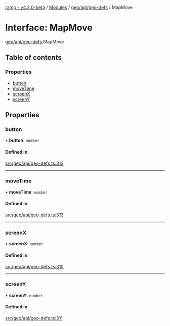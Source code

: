 [ramp - v4.2.0-beta](../README.md) / [Modules](../modules.md) / [geo/api/geo-defs](../modules/geo_api_geo_defs.md) / MapMove

# Interface: MapMove

[geo/api/geo-defs](../modules/geo_api_geo_defs.md).MapMove

## Table of contents

### Properties

- [button](geo_api_geo_defs.MapMove.md#button)
- [moveTime](geo_api_geo_defs.MapMove.md#movetime)
- [screenX](geo_api_geo_defs.MapMove.md#screenx)
- [screenY](geo_api_geo_defs.MapMove.md#screeny)

## Properties

### button

• **button**: `number`

#### Defined in

[src/geo/api/geo-defs.ts:312](https://github.com/sharvenp/ramp4-docs/blob/c6cdb39/src/geo/api/geo-defs.ts#L312)

___

### moveTime

• **moveTime**: `number`

#### Defined in

[src/geo/api/geo-defs.ts:313](https://github.com/sharvenp/ramp4-docs/blob/c6cdb39/src/geo/api/geo-defs.ts#L313)

___

### screenX

• **screenX**: `number`

#### Defined in

[src/geo/api/geo-defs.ts:310](https://github.com/sharvenp/ramp4-docs/blob/c6cdb39/src/geo/api/geo-defs.ts#L310)

___

### screenY

• **screenY**: `number`

#### Defined in

[src/geo/api/geo-defs.ts:311](https://github.com/sharvenp/ramp4-docs/blob/c6cdb39/src/geo/api/geo-defs.ts#L311)
